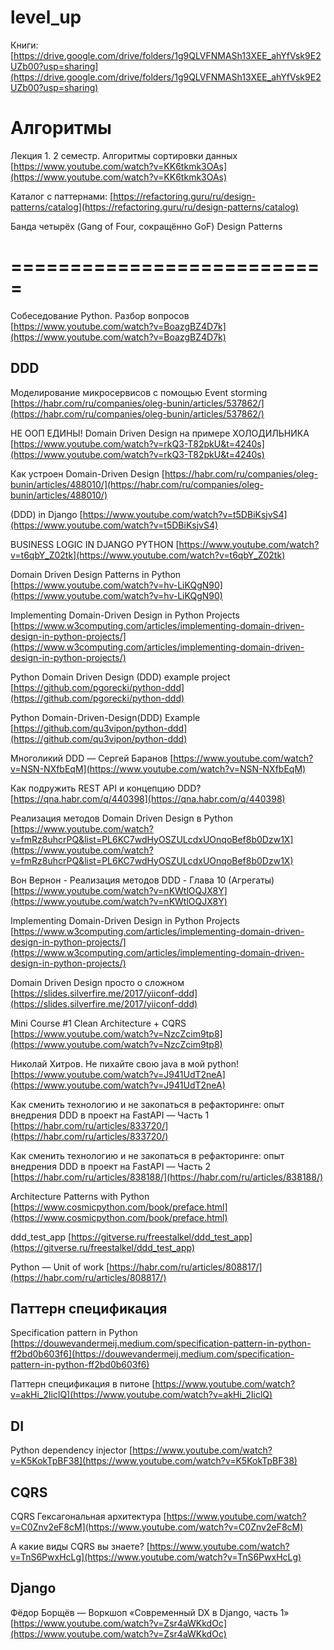 # level_up

Книги:
[https://drive.google.com/drive/folders/1g9QLVFNMASh13XEE_ahYfVsk9E2UZb00?usp=sharing](https://drive.google.com/drive/folders/1g9QLVFNMASh13XEE_ahYfVsk9E2UZb00?usp=sharing)

# Алгоритмы

Лекция 1. 2 семестр. Алгоритмы сортировки данных
[https://www.youtube.com/watch?v=KK6tkmk3OAs](https://www.youtube.com/watch?v=KK6tkmk3OAs)

Каталог с паттернами:
[https://refactoring.guru/ru/design-patterns/catalog](https://refactoring.guru/ru/design-patterns/catalog)

Банда четырёх (Gang of Four, сокращённо GoF) Design Patterns

# ===========================

Собеседование Python. Разбор вопросов
[https://www.youtube.com/watch?v=BoazgBZ4D7k](https://www.youtube.com/watch?v=BoazgBZ4D7k)

## DDD

Моделирование микросервисов с помощью Event storming
[https://habr.com/ru/companies/oleg-bunin/articles/537862/](https://habr.com/ru/companies/oleg-bunin/articles/537862/)

НЕ ООП ЕДИНЫ! Domain Driven Design на примере ХОЛОДИЛЬНИКА 
[https://www.youtube.com/watch?v=rkQ3-T82pkU&t=4240s](https://www.youtube.com/watch?v=rkQ3-T82pkU&t=4240s)

Как устроен Domain-Driven Design
[https://habr.com/ru/companies/oleg-bunin/articles/488010/](https://habr.com/ru/companies/oleg-bunin/articles/488010/)

(DDD) in Django
[https://www.youtube.com/watch?v=t5DBiKsjvS4](https://www.youtube.com/watch?v=t5DBiKsjvS4)

BUSINESS LOGIC IN DJANGO PYTHON
[https://www.youtube.com/watch?v=t6qbY_Z02tk](https://www.youtube.com/watch?v=t6qbY_Z02tk)

Domain Driven Design Patterns in Python
[https://www.youtube.com/watch?v=hv-LiKQgN90](https://www.youtube.com/watch?v=hv-LiKQgN90)

Implementing Domain-Driven Design in Python Projects
[https://www.w3computing.com/articles/implementing-domain-driven-design-in-python-projects/](https://www.w3computing.com/articles/implementing-domain-driven-design-in-python-projects/)

Python Domain Driven Design (DDD) example project
[https://github.com/pgorecki/python-ddd](https://github.com/pgorecki/python-ddd)

Python Domain-Driven-Design(DDD) Example
[https://github.com/qu3vipon/python-ddd](https://github.com/qu3vipon/python-ddd)

Многоликий DDD — Сергей Баранов
[https://www.youtube.com/watch?v=NSN-NXfbEqM](https://www.youtube.com/watch?v=NSN-NXfbEqM)

Как подружить REST API и концепцию DDD?
[https://qna.habr.com/q/440398](https://qna.habr.com/q/440398)

Реализация методов Domain Driven Design в Python
[https://www.youtube.com/watch?v=fmRz8uhcrPQ&list=PL6KC7wdHyOSZULcdxUOnqoBef8b0Dzw1X](https://www.youtube.com/watch?v=fmRz8uhcrPQ&list=PL6KC7wdHyOSZULcdxUOnqoBef8b0Dzw1X)

Вон Вернон - Реализация методов DDD - Глава 10 (Агрегаты)
[https://www.youtube.com/watch?v=nKWtlOQJX8Y](https://www.youtube.com/watch?v=nKWtlOQJX8Y)

Implementing Domain-Driven Design in Python Projects
[https://www.w3computing.com/articles/implementing-domain-driven-design-in-python-projects/](https://www.w3computing.com/articles/implementing-domain-driven-design-in-python-projects/)

Domain Driven Design просто о сложном
[https://slides.silverfire.me/2017/yiiconf-ddd](https://slides.silverfire.me/2017/yiiconf-ddd)

Mini Course #1 Clean Architecture + CQRS
[https://www.youtube.com/watch?v=NzcZcim9tp8](https://www.youtube.com/watch?v=NzcZcim9tp8)

Николай Хитров. Не пихайте свою java в мой python!
[https://www.youtube.com/watch?v=J941UdT2neA](https://www.youtube.com/watch?v=J941UdT2neA)

Как сменить технологию и не закопаться в рефакторинге: опыт внедрения DDD в проект на FastAPI — Часть 1
[https://habr.com/ru/articles/833720/](https://habr.com/ru/articles/833720/)

Как сменить технологию и не закопаться в рефакторинге: опыт внедрения DDD в проект на FastAPI — Часть 2
[https://habr.com/ru/articles/838188/](https://habr.com/ru/articles/838188/)

Architecture Patterns with Python
[https://www.cosmicpython.com/book/preface.html](https://www.cosmicpython.com/book/preface.html)

ddd_test_app
[https://gitverse.ru/freestalkel/ddd_test_app](https://gitverse.ru/freestalkel/ddd_test_app)

Python — Unit of work
[https://habr.com/ru/articles/808817/](https://habr.com/ru/articles/808817/)

## Паттерн спецификация

Specification pattern in Python
[https://douwevandermeij.medium.com/specification-pattern-in-python-ff2bd0b603f6](https://douwevandermeij.medium.com/specification-pattern-in-python-ff2bd0b603f6)

Паттерн спецификация в питоне
[https://www.youtube.com/watch?v=akHi_2IiclQ](https://www.youtube.com/watch?v=akHi_2IiclQ)

## DI

Python dependency injector
[https://www.youtube.com/watch?v=K5KokTpBF38](https://www.youtube.com/watch?v=K5KokTpBF38)

## CQRS

CQRS Гексагональная архитектура
[https://www.youtube.com/watch?v=C0Znv2eF8cM](https://www.youtube.com/watch?v=C0Znv2eF8cM)

А какие виды CQRS вы знаете?
[https://www.youtube.com/watch?v=TnS6PwxHcLg](https://www.youtube.com/watch?v=TnS6PwxHcLg)

## Django

Фёдор Борщёв — Воркшоп «Современный DX в Django, часть 1»
[https://www.youtube.com/watch?v=Zsr4aWKkdOc](https://www.youtube.com/watch?v=Zsr4aWKkdOc)
